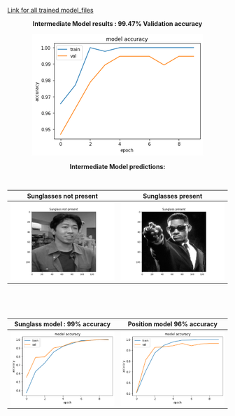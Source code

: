 
<p align="center">

[Link for all trained model_files](https://drive.google.com/drive/folders/1-juc-o1IevhL_FL7CcbjUjeFYctu8eYL?usp=sharing)

<p align="center">
	<b>Intermediate Model results : 99.47% Validation accuracy</b>
</p>
<p align="center">
  <img  src="intermediate_result.png">
</p>
</p>

<p>
<p align="center">
	<b>Intermediate Model predictions:</b>
</p>	
<br>

Sunglasses not present         |  Sunglasses present
:-------------------------:|:-------------------------:
![](intermediate1.png)  |  ![](intermediate2.png)

<br/>
<br/>
<br/>

Sunglass model : 99% accuracy           |  Position model 96% accuracy
:-------------------------:|:-------------------------:
![](advanced_plot.png)  |  ![](advanced_plot2.png)
</p>